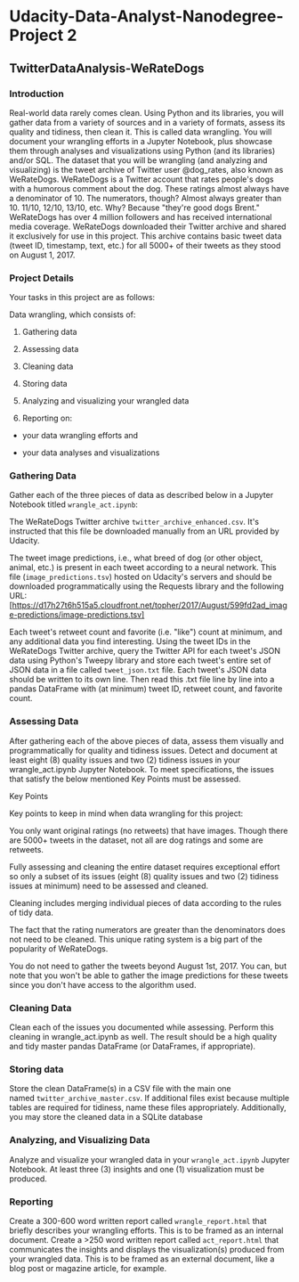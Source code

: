 # Udacity-Data-Analyst-Nanodegree-Project 2

## TwitterDataAnalysis-WeRateDogs

### Introduction

Real-world data rarely comes clean. Using Python and its libraries, you will gather data from a variety of sources and in a variety of formats, assess its quality and tidiness, then clean it. This is called data wrangling. You will document your wrangling efforts in a Jupyter Notebook, plus showcase them through analyses and visualizations using Python (and its libraries) and/or SQL. The dataset that you will be wrangling (and analyzing and visualizing) is the tweet archive of Twitter user @dog_rates, also known as WeRateDogs. WeRateDogs is a Twitter account that rates people's dogs with a humorous comment about the dog. These ratings almost always have a denominator of 10. The numerators, though? Almost always greater than 10. 11/10, 12/10, 13/10, etc. Why? Because "they're good dogs Brent." WeRateDogs has over 4 million followers and has received international media coverage. WeRateDogs downloaded their Twitter archive and shared it exclusively for use in this project. This archive contains basic tweet data (tweet ID, timestamp, text, etc.) for all 5000+ of their tweets as they stood on August 1, 2017.

### Project Details

Your tasks in this project are as follows:

Data wrangling, which consists of:

1. Gathering data

2. Assessing data

3. Cleaning data

4. Storing data

5. Analyzing and visualizing your wrangled data

6. Reporting on:

- your data wrangling efforts and

- your data analyses and visualizations

### Gathering Data

Gather each of the three pieces of data as described below in a Jupyter Notebook titled `wrangle_act.ipynb`:

The WeRateDogs Twitter archive `twitter_archive_enhanced.csv`. It's instructed that this file be downloaded manually from an URL provided by Udacity.

The tweet image predictions, i.e., what breed of dog (or other object, animal, etc.) is present in each tweet according to a neural network. This file (`image_predictions.tsv`) hosted on Udacity's servers and should be downloaded programmatically using the Requests library and the following URL: [https://d17h27t6h515a5.cloudfront.net/topher/2017/August/599fd2ad_image-predictions/image-predictions.tsv]

Each tweet's retweet count and favorite (i.e. "like") count at minimum, and any additional data you find interesting. Using the tweet IDs in the WeRateDogs Twitter archive, query the Twitter API for each tweet's JSON data using Python's Tweepy library and store each tweet's entire set of JSON data in a file called `tweet_json.txt` file. Each tweet's JSON data should be written to its own line. Then read this .txt file line by line into a pandas DataFrame with (at minimum) tweet ID, retweet count, and favorite count.

### Assessing Data

After gathering each of the above pieces of data, assess them visually and programmatically for quality and tidiness issues. Detect and document at least eight (8) quality issues and two (2) tidiness issues in your wrangle_act.ipynb Jupyter Notebook. To meet specifications, the issues that satisfy the below mentioned Key Points must be assessed.

Key Points

Key points to keep in mind when data wrangling for this project:

You only want original ratings (no retweets) that have images. Though there are 5000+ tweets in the dataset, not all are dog ratings and some are retweets.

Fully assessing and cleaning the entire dataset requires exceptional effort so only a subset of its issues (eight (8) quality issues and two (2) tidiness issues at minimum) need to be assessed and cleaned.

Cleaning includes merging individual pieces of data according to the rules of tidy data.

The fact that the rating numerators are greater than the denominators does not need to be cleaned. This unique rating system is a big part of the popularity of WeRateDogs.

You do not need to gather the tweets beyond August 1st, 2017. You can, but note that you won't be able to gather the image predictions for these tweets since you don't have access to the algorithm used.

### Cleaning Data

Clean each of the issues you documented while assessing. Perform this cleaning in wrangle_act.ipynb as well. The result should be a high quality and tidy master pandas DataFrame (or DataFrames, if appropriate).

### Storing data

Store the clean DataFrame(s) in a CSV file with the main one named `twitter_archive_master.csv`. If additional files exist because multiple tables are required for tidiness, name these files appropriately. Additionally, you may store the cleaned data in a SQLite database

### Analyzing, and Visualizing Data

Analyze and visualize your wrangled data in your `wrangle_act.ipynb` Jupyter Notebook. At least three (3) insights and one (1) visualization must be produced.

### Reporting

Create a 300-600 word written report called `wrangle_report.html` that briefly describes your wrangling efforts. This is to be framed as an internal document. Create a >250 word written report called `act_report.html` that communicates the insights and displays the visualization(s) produced from your wrangled data. This is to be framed as an external document, like a blog post or magazine article, for example.



